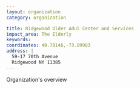 ```yaml
---
layout: organization
category: organization

title: Ridgewood Older Adul Center and Services
impact_area: The Elderly
keywords: 
coordinates: 40.70146,-73.89983
address: |
  59-17 70th Avenue
  Ridgewood NY 11385
---
```

Organization's overview
